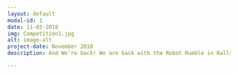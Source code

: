 ```yaml
---
layout: default
modal-id: 1
date: 11-03-2018
img: Competition1.jpg
alt: image-alt
project-date: November 2018
description: And We're back! We are back with the Robot Rumble in Ballston Spa, where we use our robot from last year's FIRST competition robot. During this rumble, we were able to teach some new members how the competition runs and what is expected of us. Each year, the Robot Rumble is a perfect way to get back into robotic mode, and to get ready for the exciting new season.

---
```

